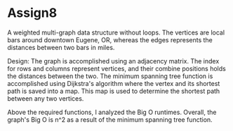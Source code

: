 # Assign8
A weighted multi-graph data structure without loops.
The vertices are local bars around downtown Eugene, OR, whereas the edges represents the distances between two bars in miles. 

Design: The graph is accomplished using an adjacency matrix. 
        The index for rows and columns represent vertices, and their combine positions holds the distances between the two.
        The minimum spanning tree function is accomplished using Dijkstra's algorithm where the vertex and its shortest path
        is saved into a map. This map is used to determine the shortest path between any two vertices.
        
Above the required functions, I analyzed the Big O runtimes. 
Overall, the graph's Big O is n^2 as a result of the minimum spanning tree function.
